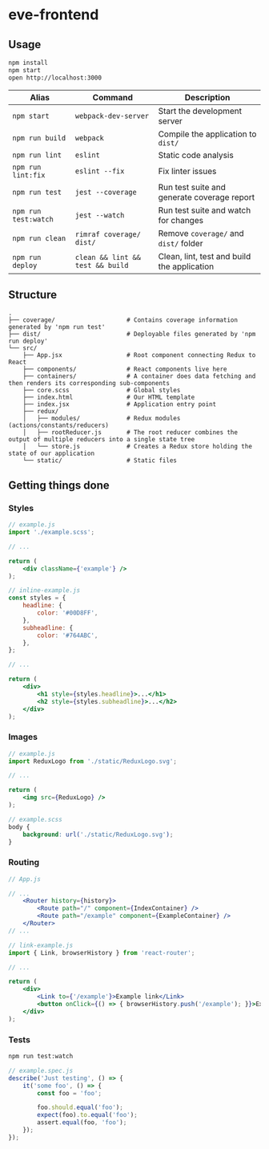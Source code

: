 eve-frontend
=======================

Usage
-----

```bash
npm install
npm start
open http://localhost:3000
```

| Alias                 | Command                          | Description                                 |
|-----------------------|----------------------------------|---------------------------------------------|
| `npm start`           | `webpack-dev-server`             | Start the development server                |
| `npm run build`       | `webpack`                        | Compile the application to `dist/`          |
| `npm run lint`        | `eslint`                         | Static code analysis                        |
| `npm run lint:fix`    | `eslint --fix`                   | Fix linter issues                           |
| `npm run test`        | `jest --coverage`                | Run test suite and generate coverage report |
| `npm run test:watch`  | `jest --watch`                   | Run test suite and watch for changes        |
| `npm run clean`       | `rimraf coverage/ dist/`         | Remove `coverage/` and `dist/` folder       |
| `npm run deploy`      | `clean && lint && test && build` | Clean, lint, test and build the application |



Structure
---------

```
.
├── coverage/                    # Contains coverage information generated by 'npm run test'
├── dist/                        # Deployable files generated by 'npm run deploy'
└── src/
    ├── App.jsx                  # Root component connecting Redux to React
    ├── components/              # React components live here
    ├── containers/              # A container does data fetching and then renders its corresponding sub-components
    ├── core.scss                # Global styles
    ├── index.html               # Our HTML template
    ├── index.jsx                # Application entry point
    ├── redux/
    │   ├── modules/             # Redux modules (actions/constants/reducers)
    │   ├── rootReducer.js       # The root reducer combines the output of multiple reducers into a single state tree
    │   └── store.js             # Creates a Redux store holding the state of our application
    └── static/                  # Static files
```



Getting things done
-------------------

### Styles

```jsx
// example.js
import './example.scss';

// ...

return (
	<div className={'example'} />
);
```

```jsx
// inline-example.js
const styles = {
	headline: {
		color: '#00D8FF',
	},
	subheadline: {
		color: '#764ABC',
	},
};

// ...

return (
	<div>
		<h1 style={styles.headline}>...</h1>
		<h2 style={styles.subheadline}>...</h2>
	</div>
);
```


### Images

```jsx
// example.js
import ReduxLogo from './static/ReduxLogo.svg';

// ...

return (
	<img src={ReduxLogo} />
);
```

```scss
// example.scss
body {
	background: url('./static/ReduxLogo.svg');
}
```


### Routing

```jsx
// App.js

// ...
	<Router history={history}>
		<Route path="/" component={IndexContainer} />
		<Route path="/example" component={ExampleContainer} />
	</Router>
// ...
```

```jsx
// link-example.js
import { Link, browserHistory } from 'react-router';

// ...

return (
	<div>
		<Link to={'/example'}>Example link</Link>
		<button onClick={() => { browserHistory.push('/example'); }}>Example button</button>
	</div>
);
```


### Tests

```bash
npm run test:watch
```

```jsx
// example.spec.js
describe('Just testing', () => {
	it('some foo', () => {
		const foo = 'foo';

		foo.should.equal('foo');
		expect(foo).to.equal('foo');
		assert.equal(foo, 'foo');
	});
});
```
